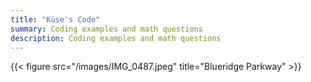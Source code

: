 ```yaml
---
title: "Küse's Code"
summary: Coding examples and math questions
description: Coding examples and math questions
---
```


{{< figure src="/images/IMG_0487.jpeg" title="Blueridge Parkway" >}}

